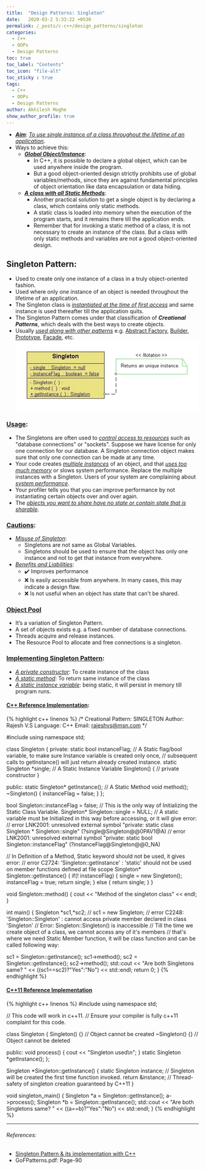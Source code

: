 ```yaml
---
title:  "Design Patterns: Singleton"
date:   2020-03-2 5:33:22 +0530
permalink: /_posts/c-c++/design_patterns/singleton
categories:
  - C++
  - OOPs
  - Design Patterns
toc: true
toc_label: "Contents"
toc_icon: "file-alt"
toc_sticky : true
tags:
  - C++
  - OOPs
  - Design Patterns
author: Akhilesh Moghe
show_author_profile: true
---
```


- __*<u>Aim</u>*__: *<u>To use single instance of a class throughout the lifetime of an application</u>*.
- Ways to achieve this:
  - __*<u>Global Object/Instance</u>*__:
    - In C++, it is possible to declare a global object, which can be used anywhere inside the program.
    - But a good object-oriented design strictly prohibits use of global variables/methods, since they are against fundamental principles of object orientation like data encapsulation or data hiding.
  - __*<u>A class with all Static Methods</u>*__:
    - Another practical solution to get a single object is by declaring a class, which contains only static methods.
    - A static class is loaded into memory when the execution of the program starts, and it remains there till the application ends.
    - Remember that for invoking a static method of a class, it is not necessary to create an instance of the class. But a class with only static methods and variables are not a good object-oriented design.
  
## Singleton Pattern:
- Used to create only one instance of a class in a truly object-oriented fashion.
- Used where only one instance of an object is needed throughout the lifetime of an application.
- The Singleton class is *<u>instantiated at the time of first access</u>* and same instance is used thereafter till the application quits.
- The Singleton Pattern comes under that classification of __*Creational Patterns*__, which deals with the best ways to create objects.
- Usually *<u>used along with other patterns</u>* e.g. [Abstract Factory](), [Builder](), [Prototype](), [Facade](), etc.
![Singleton_design](/assets/images/design_patterns/singleton/Singleton_design.jpg)

### <u>Usage</u>:
- The Singletons are often used to *<u>control access to resources</u>* such as "database connections" or "sockets". Suppose we have license for only one connection for our database. A Singleton connection object makes sure that only one connection can be made at any time.
- Your code creates *<u>multiple instances</u>* of an object, and that *<u>uses too much memory</u>* or slows system performance. Replace the multiple instances with a Singleton. Users of your system are complaining about *<u>system performance</u>*.
- Your profiler tells you that you can improve performance by not instantiating certain objects over and over again.
- The *<u>objects you want to share have no state or contain state that is sharable</u>*.

### <u>Cautions</u>:
- *<u>Misuse of Singleton</u>*:
  - Singletons are not same as Global Variables.
  - Singletons should be used to ensure that the object has only one instance and not to get that instance from everywhere.
- *<u>Benefits and Liabilities</u>*:
  - :heavy_check_mark: Improves performance
  - :x: Is easily accessible from anywhere. In many cases, this may indicate a design flaw.
  - :x: Is not useful when an object has state that can't be shared.

### <u>Object Pool</u>
- It’s a variation of Singleton Pattern.
- A set of objects exists e.g. a fixed number of database connections.
- Threads acquire and release instances.
- The Resource Pool to allocate and free connections is a singleton.

### <u>Implementing Singleton Pattern</u>:
- *<u>A private constructor</u>*: To create instance of the class
- *<u>A static method</u>*: To return same instance of the class
- *<u>A static instance variable</u>*: being static, it will persist in memory till program runs.

#### <u>C++ Reference Implementation</u>:
{% highlight c++ linenos %}
/*
  Creational Pattern: SINGLETON
  Author: Rajesh V.S
  Language: C++
  Email: rajeshvs@msn.com
*/

#include <iostream>
using namespace std;

class Singleton
{
private:
  static bool instanceFlag;   // A Static flag/bool variable, to make sure Instance variable is created only once,
                              // subsequent calls to getInstance() will just return already created instance.
  static Singleton *single;   // A Static Instance Variable
  Singleton() {
      // private constructor
  }
	
public:
  static Singleton* getInstance();    // A Static Method
  void method();
  ~Singleton()
  {
      instanceFlag = false;
  }
};

bool Singleton::instanceFlag = false;   // This is the only way of Initializing the Static Class Variable.
Singleton* Singleton::single = NULL;    // A static variable must be Initialized in this way before accessing, or it will give error:
                                        // error LNK2001: unresolved external symbol "private: static class Singleton * Singleton::single" (?single@Singleton@@0PAV1@A)
                                        // error LNK2001: unresolved external symbol "private: static bool Singleton::instanceFlag" (?instanceFlag@Singleton@@0_NA)


// In Definition of a Method, Static keyword should not be used, it gives error:
// error C2724: 'Singleton::getInstance' : 'static' should not be used on member functions defined at file scope
Singleton* Singleton::getInstance()
{
  if(! instanceFlag)
  {
    single = new Singleton();
    instanceFlag = true;
    return single;
  }
  else
  {
    return single;
  }
}

void Singleton::method()
{
  cout << "Method of the singleton class" << endl;
}

int main()
{
  Singleton *sc1,*sc2;
//  sc1 = new Singleton;    // error C2248: 'Singleton::Singleton' : cannot access private member declared in class 'Singleton'
                            // Error: Singleton::Singleton() is inaccessible
                            // Till the time we create object of a class, we cannot access any of it's members
                            // that's where we need Static Member function, it will be class function and can be called following way:

  sc1 = Singleton::getInstance();
  sc1->method();
  sc2 = Singleton::getInstance();
  sc2->method();
  std::cout << "Are both Singletons same? " << ((sc1==sc2)?"Yes":"No") << std::endl;
  return 0;
}
{% endhighlight %}

#### <u>C++11 Reference Implementation</u>
{% highlight c++ linenos %}
#include <iostream>
using namespace std;

// This code will work in c++11.
// Ensure your compiler is fully c++11 complaint for this code.

class Singleton {
  Singleton() {}    // Object cannot be created
  ~Singleton() {}   // Object cannot be deleted

public:
  void process() { cout << "Singleton used\n"; }
  static Singleton *getInstance();
};

Singleton *Singleton::getInstance() {
  static Singleton instance;    // Singleton will be created the first time function invoked.
  return &instance;             // Thread-safety of singleton creation guaranteed by C++11
}

void singleton_main() {
  Singleton *a = Singleton::getInstance();
  a->process();
  Singleton *b = Singleton::getInstance();
  std::cout << "Are both Singletons same? " << ((a==b)?"Yes":"No") << std::endl;
}
{% endhighlight %}

  ---

###### References:
- [Singleton Pattern & its implementation with C++](https://www.codeproject.com/Articles/1921/Singleton-Pattern-its-implementation-with-C)
- GoFPatterns.pdf: Page-90


